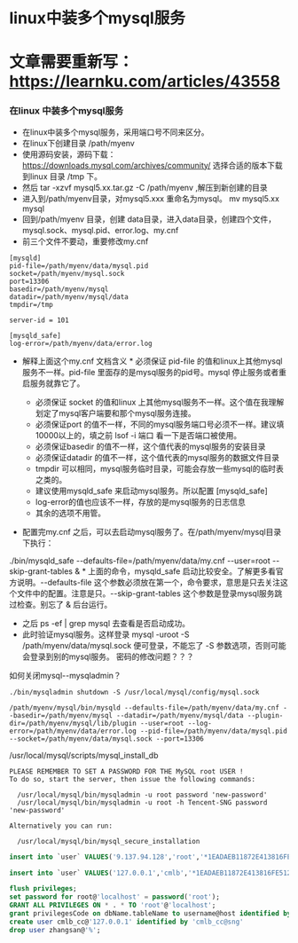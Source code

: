 # linux中装多个mysql服务

# 文章需要重新写：https://learnku.com/articles/43558





### 在linux 中装多个mysql服务

* 在linux中装多个mysql服务，采用端口号不同来区分。
* 在linux下创建目录 /path/myenv
* 使用源码安装，源码下载：https://downloads.mysql.com/archives/community/ 选择合适的版本下载到linux 目录 /tmp 下。
* 然后 tar -xzvf mysql5.xx.tar.gz -C /path/myenv ,解压到新创建的目录
* 进入到/path/myenv目录，对mysql5.xxx 重命名为mysql。 mv mysql5.xx mysql
* 回到/path/myenv 目录，创建 data目录，进入data目录，创建四个文件，mysql.sock、mysql.pid、error.log、my.cnf
* 前三个文件不要动，重要修改my.cnf
```
[mysqld]
pid-file=/path/myenv/data/mysql.pid
socket=/path/myenv/mysql.sock
port=13306
basedir=/path/myenv/mysql
datadir=/path/myenv/mysql/data
tmpdir=/tmp

server-id = 101

[mysqld_safe]
log-error=/path/myenv/data/error.log
```

* 解释上面这个my.cnf 文档含义    * 必须保证 pid-file 的值和linux上其他mysql服务不一样。pid-file 里面存的是mysql服务的pid号。mysql 停止服务或者重启服务就靠它了。
    * 必须保证 socket 的值和linux 上其他mysql服务不一样。这个值在我理解划定了mysql客户端要和那个mysql服务连接。
    * 必须保证port 的值不一样，不同的mysql服务端口号必须不一样。建议填10000以上的，填之前 lsof -i 端口 看一下是否端口被使用。
    * 必须保证basedir 的值不一样，这个值代表的mysql服务的安装目录
    * 必须保证datadir 的值不一样，这个值代表的mysql服务的数据文件目录
    * tmpdir 可以相同，mysql服务临时目录，可能会存放一些mysql的临时表之类的。
    * 建议使用mysqld_safe 来启动mysql服务。所以配置 [mysqld_safe]
    * log-error的值也应该不一样，存放的是mysql服务的日志信息
    * 其余的选项不用管。

* 配置完my.cnf 之后，可以去启动mysql服务了。在/path/myenv/mysql目录下执行：

./bin/mysqld_safe --defaults-file=/path/myenv/data/my.cnf --user=root --skip-grant-tables &    * 上面的命令，mysqld_safe 启动比较安全。了解更多看官方说明。--defaults-file 这个参数必须放在第一个，命令要求，意思是只去关注这个文件中的配置。注意是只。--skip-grant-tables 这个参数是登录mysql服务跳过检查。别忘了 & 后台运行。

* 之后 ps -ef | grep mysql 去查看是否启动成功。
* 此时验证mysql服务。这样登录 mysql -uroot -S /path/myenv/data/mysql.sock 便可登录，不能忘了 -S 参数选项，否则可能会登录到别的mysql服务。
密码的修改问题？？？

如何关闭mysql--mysqladmin？

```
./bin/mysqladmin shutdown -S /usr/local/mysql/config/mysql.sock 
```





```
/path/myenv/mysql/bin/mysqld --defaults-file=/path/myenv/data/my.cnf --basedir=/path/myenv/mysql --datadir=/path/myenv/mysql/data --plugin-dir=/path/myenv/mysql/lib/plugin --user=root --log-error=/path/myenv/data/error.log --pid-file=/path/myenv/data/mysql.pid --socket=/path/myenv/data/mysql.sock --port=13306
```

/usr/local/mysql/scripts/mysql_install_db

```
PLEASE REMEMBER TO SET A PASSWORD FOR THE MySQL root USER !
To do so, start the server, then issue the following commands:

  /usr/local/mysql/bin/mysqladmin -u root password 'new-password'
  /usr/local/mysql/bin/mysqladmin -u root -h Tencent-SNG password 'new-password'

Alternatively you can run:

  /usr/local/mysql/bin/mysql_secure_installation
```

```sql
insert into `user` VALUES('9.137.94.128','root','*1EADAEB11872E413816FE51216C9134766DF39F9','Y','Y','Y','Y','Y','Y','Y','Y','Y','Y','Y','Y','Y','Y','Y','Y','Y','Y','Y','Y','Y','Y','Y','Y','Y','Y','Y','Y','Y','','','','',0,0,0,0,'','','N');

insert into `user` VALUES('127.0.0.1','cmlb','*1EADAEB11872E413816FE51216C9134766DF39F9','Y','Y','Y','Y','Y','Y','Y','Y','Y','Y','Y','Y','Y','Y','Y','Y','Y','Y','Y','Y','Y','Y','Y','Y','Y','Y','Y','Y','Y','','','','',0,0,0,0,'','','N');

flush privileges;
set password for root@'localhost' = password('root');
GRANT ALL PRIVILEGES ON * . * TO 'root'@'localhost';
grant privilegesCode on dbName.tableName to username@host identified by "password";
create user cmlb_cc@'127.0.0.1' identified by 'cmlb_cc@sng'
drop user zhangsan@'%';
```
